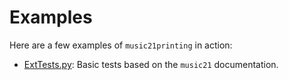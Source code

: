 Examples
======

Here are a few examples of `music21printing` in action:

* [ExtTests.py](http://nbviewer.ipython.org/urls/raw.github.com/jboucquey/IPython/master/music21/examples/ExtTests.ipynb): Basic tests based on the `music21` documentation.
